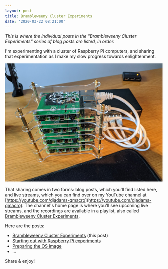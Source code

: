 ```yaml
---
layout: post
title: Brambleweeny Cluster Experiments
date: '2020-03-22 08:21:00'
---
```


_This is where the individual posts in the "Brambleweeny Cluster Experiments" series of blog posts are listed, in order._

I'm experimenting with a cluster of Raspberry Pi computers, and sharing that experimentation as I make my slow progress towards enlightenment.

![The cluster](/content/images/2020/03/picluster.png)

That sharing comes in two forms: blog posts, which you'll find listed here, and live streams, which you can find over on my YouTube channel at [https://youtube.com/djadams-qmacro](https://youtube.com/djadams-qmacro). The channel's home page is where you'll see upcoming live streams, and the recordings are available in a playlist, also called [Brambleweeny Cluster Experiments](https://www.youtube.com/playlist?list=PLfctWmgNyOIf9rXaZp9RSM2YVxAPGGthe).

Here are the posts:

- [Brambleweeny Cluster Experiments](/2020/03/brambleweeny-cluster-experiments) (this post)
- [Starting out with Raspberry Pi experiments](/2020/03/22/starting-out-with-raspberry-pi-experiments)
- [Preparing the OS image](/2020/03/22/preparing-the-os-image)
- ...

Share & enjoy!

